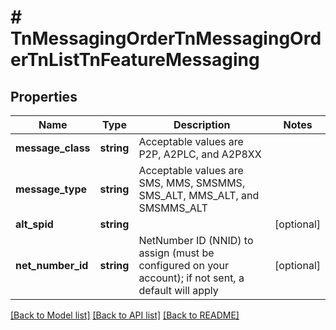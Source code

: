 # # TnMessagingOrderTnMessagingOrderTnListTnFeatureMessaging

## Properties

Name | Type | Description | Notes
------------ | ------------- | ------------- | -------------
**message_class** | **string** | Acceptable values are P2P, A2PLC, and A2P8XX |
**message_type** | **string** | Acceptable values are SMS, MMS, SMSMMS, SMS_ALT, MMS_ALT, and SMSMMS_ALT |
**alt_spid** | **string** |  | [optional]
**net_number_id** | **string** | NetNumber ID (NNID) to assign (must be configured on your account); if not sent, a default will apply | [optional]

[[Back to Model list]](../../README.md#models) [[Back to API list]](../../README.md#endpoints) [[Back to README]](../../README.md)
